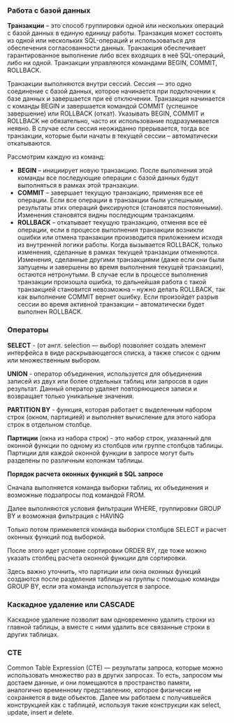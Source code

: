 ### Работа с базой данных

**Транзакции** – это способ группировки одной или нескольких операций с базой данных в единую единицу работы. Транзакция может состоять из одной или нескольких SQL-операций и использоваться для обеспечения согласованности данных. Транзакция обеспечивает гарантированное выполнение либо всех входящих в неё SQL-операций, либо ни одной. Транзакции управляются командами BEGIN, COMMIT, ROLLBACK.

Транзакции выполняются внутри сессий. Сессия — это одно соединение с базой данных, которое начинается при подключении к базе данных и завершается при её отключении. Транзакция начинается с команды BEGIN и завершается командой COMMIT (успешное завершение) или ROLLBACK (откат). Указывать BEGIN, COMMIT и ROLLBACK не обязательно, часто их использование подразумевается неявно. В случае если сессия неожиданно прерывается, тогда все транзакции, которые были начаты в текущей сесcии – автоматически откатываются.

Рассмотрим каждую из команд:
* **BEGIN** – инициирует новую транзакцию. После выполнения этой команды все последующие операции с базой данных будут выполняться в рамках этой транзакции.
* **COMMIT** – завершает текущую транзакцию, применяя все её операции. Если все операции в транзакции были успешными, результаты этих операций фиксируются (становятся постоянными). Изменения становятся видны последующим транзакциям.
* **ROLLBACK** – откатывает текущую транзакцию, отменяя все её операции, если в процессе выполнения транзакции возникли ошибки или отмена транзакции производится приложением исходя из внутренней логики работы. Когда вызывается ROLLBACK, только изменения, сделанные в рамках текущей транзакции отменяются. Изменения, сделанные другими транзакциями (даже если они были запущены и завершены во время выполнения текущей транзакции), остаются нетронутыми. В случае если в процессе выполнения транзакции произошла ошибка, то дальнейшая работа с такой транзакцией становится невозможна – нужно делать ROLLBACK, так как выполнение COMMIT вернет ошибку. Если произойдет разрыв сессии во время активной транзакции – автоматически будет выполнен ROLLBACK.


### Операторы

**SELECT** - (от англ. selection — выбор) позволяет создать элемент интерфейса в виде раскрывающегося списка, а также список с одним или множественным выбором.

**UNION** - оператор объединения, используется для объединения записей из двух или более отдельных таблиц или запросов в один результат. Данный оператор удаляет повторяющиеся записи и возвращает только уникальные значения.

**PARTITION BY** - функция, которая работает с выделенным набором строк (окном, партицией) и выполняет вычисление для этого набора строк в отдельном столбце. 

**Партиции** (окна из набора строк) - это набор строк, указанный для оконной функции по одному из столбцов или группе столбцов таблицы. Партиции для каждой оконной функции в запросе могут быть разделены по различным колонкам таблицы.

**Порядок расчета оконных функций в SQL запросе**

Сначала выполняется команда выборки таблиц, их объединения и возможные подзапросы под командой FROM.

Далее выполняются условия фильтрации WHERE, группировки GROUP BY и возможная фильтрация c HAVING

Только потом применяется команда выборки столбцов SELECT и расчет оконных функций под выборкой. 

После этого идет условие сортировки ORDER BY, где тоже можно указать столбец расчета оконной функции для сортировки. 

Здесь важно уточнить, что партиции или окна оконных функций создаются после разделения таблицы на группы с помощью команды GROUP BY, если эта команда используется в запросе. 

### Каскадное удаление или CASCADE 

Каскадное удаление позволит вам одновременно удалить строки из главной таблицы, а вместе с ними удалить все связанные строки в других таблицах.

### CTE

Common Table Expression (CTE) — результаты запроса, которые можно использовать множество раз в других запросах. То есть, запросом мы достаем данные, и они помещаются в пространство памяти, аналогично временному представлению, которое физически не сохраняется в виде объектов. Далее мы работаем с получившейся конструкцией как с таблицей, используя такие конструкции как select, update, insert и delete.

